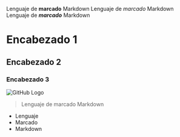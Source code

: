 Lenguaje de **marcado** Markdown
Lenguaje de _marcado_ Markdown
Lenguaje de **_marcado_** Markdown
# Encabezado 1
## Encabezado 2
### Encabezado 3

![GitHub Logo](Logo.png)

>Lenguaje de marcado Markdown
*	Lenguaje
*	Marcado
*	Markdown
